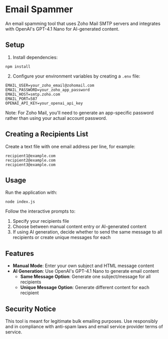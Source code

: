 # Email Spammer

An email spamming tool that uses Zoho Mail SMTP servers and integrates with OpenAI's GPT-4.1 Nano for AI-generated content.

## Setup

1. Install dependencies:
```
npm install
```

2. Configure your environment variables by creating a `.env` file:
```
EMAIL_USER=your_zoho_email@zohomail.com
EMAIL_PASSWORD=your_zoho_app_password
EMAIL_HOST=smtp.zoho.com
EMAIL_PORT=587
OPENAI_API_KEY=your_openai_api_key
```

Note: For Zoho Mail, you'll need to generate an app-specific password rather than using your actual account password.

## Creating a Recipients List

Create a text file with one email address per line, for example:
```
recipient1@example.com
recipient2@example.com
recipient3@example.com
```

## Usage

Run the application with:
```
node index.js
```

Follow the interactive prompts to:
1. Specify your recipients file
2. Choose between manual content entry or AI-generated content
3. If using AI generation, decide whether to send the same message to all recipients or create unique messages for each

## Features

- **Manual Mode**: Enter your own subject and HTML message content
- **AI Generation**: Use OpenAI's GPT-4.1 Nano to generate email content
  - **Same Message Option**: Generate one subject/message for all recipients
  - **Unique Message Option**: Generate different content for each recipient

## Security Notice

This tool is meant for legitimate bulk emailing purposes. Use responsibly and in compliance with anti-spam laws and email service provider terms of service.